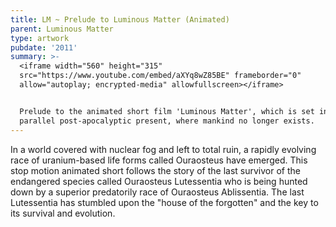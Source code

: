 ```yaml
---
title: LM ~ Prelude to Luminous Matter (Animated)
parent: Luminous Matter
type: artwork
pubdate: '2011'
summary: >-
  <iframe width="560" height="315"
  src="https://www.youtube.com/embed/aXYq8wZ85BE" frameborder="0"
  allow="autoplay; encrypted-media" allowfullscreen></iframe>


  Prelude to the animated short film 'Luminous Matter', which is set in a
  parallel post-apocalyptic present, where mankind no longer exists.
---
```

In a world covered with nuclear fog and left to total ruin, a rapidly evolving race of uranium-based life forms called Ouraosteus have emerged. This stop motion animated short follows the story of the last survivor of the endangered species called Ouraosteus Lutessentia who is being hunted down by a superior predatorily race of Ouraosteus Ablissentia. The last Lutessentia has stumbled upon the "house of the forgotten" and the key to its survival and evolution.
